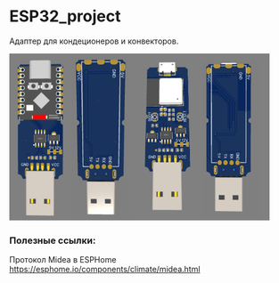 # ESP32_project

Адаптер для кондеционеров и конвекторов.

<img src="ESP32-convector-super-mini.png" height="300"><img src="ESP32-convector.png" height="300">



### Полезные ссылки:

Протокол Midea в ESPHome https://esphome.io/components/climate/midea.html
